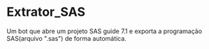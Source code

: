 # Extrator_SAS
Um bot que abre um projeto SAS guide 7.1 e exporta a programação SAS(arquivo ".sas") de forma automática.
